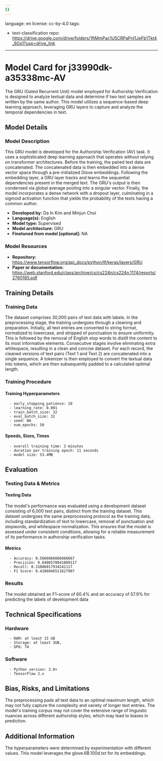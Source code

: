 ```yaml
---
{}
---
```

language: en
license: cc-by-4.0
tags:
- text-classification
repo: https://drive.google.com/drive/folders/1ftMmPac1U5CRPaPnI1JeFb1Tkt4_6Gs1?usp=drive_link

---

# Model Card for j33990dk-a35338mc-AV

<!-- Provide a quick summary of what the model is/does. -->

The GRU (Gated Recurrent Unit) model employed for Authorship Verification is designed to analyze textual data and determine if two text samples are written by the same author. This model utilizes a sequence-based deep learning approach, leveraging GRU layers to capture and analyze the temporal dependencies in text.


## Model Details

### Model Description

<!-- Provide a longer summary of what this model is. -->


This GRU model is developed for the Authorship Verification (AV) task. It uses a sophisticated deep learning approach that operates without relying on transformer architectures. 
Before the training, the paired text data are concatenated.
The concatenated data is then embedded into a dense vector space through a pre-initialized Glove embeddings.
Following the embedding layer, a GRU layer tracks and learns the sequential dependencies present in the merged text.
The GRU's output is then condensed via global average pooling into a singular vector.
Finally, the model incorporates a dense network with a dropout layer, culminating in a sigmoid activation function that yields the probability of the texts having a common author.
    

- **Developed by:** Da In Kim and Minjun Choi
- **Language(s):** English
- **Model type:** Supervised
- **Model architecture:** GRU
- **Finetuned from model [optional]:** NA

### Model Resources

<!-- Provide links where applicable. -->

- **Repository:** https://www.tensorflow.org/api_docs/python/tf/keras/layers/GRU
- **Paper or documentation:** https://web.stanford.edu/class/archive/cs/cs224n/cs224n.1174/reports/2760185.pdf

## Training Details

### Training Data

<!-- This is a short stub of information on the training data that was used, and documentation related to data pre-processing or additional filtering (if applicable). -->

The dataset comprises 30,000 pairs of text data with labels. 
In the preprocessing stage, the training undergoes through a cleaning and preparation. 
Initially, all text entries are converted to string format, normalized to lowercase, and stripped of punctuation to ensure uniformity.
This is followed by the removal of English stop words to distill the content to its most informative elements. Consecutive stages involve eliminating extra whitespace, resulting in a clean and concise dataset. 
For each record, the cleaned versions of text pairs (Text 1 and Text 2) are concatenated into a single sequence.
A tokenizer is then employed to convert the textual data into tokens, which are then subsequently padded to a calculated optimal length. 
    

### Training Procedure

<!-- This relates heavily to the Technical Specifications. Content here should link to that section when it is relevant to the training procedure. -->

#### Training Hyperparameters

<!-- This is a summary of the values of hyperparameters used in training the model. -->


      - early_stopping_patience: 10
      - learning_rate: 0.001
      - train_batch_size: 32
      - eval_batch_size: 32
      - seed: NA
      - num_epochs: 50
      

#### Speeds, Sizes, Times

<!-- This section provides information about how roughly how long it takes to train the model and the size of the resulting model. -->


      - overall training time: 3 minutes
      - duration per training epoch: 11 seconds
      - model size: 53.4MB

## Evaluation

<!-- This section describes the evaluation protocols and provides the results. -->

### Testing Data & Metrics

#### Testing Data

<!-- This should describe any evaluation data used (e.g., the development/validation set provided). -->

The model's performance was evaluated using a development dataset consisting of 6,000 text pairs, distinct from the training dataset. 
This dataset undergoes the same preprocessing protocol as the training data, including standardization of text to lowercase, removal of punctuation and stopwords, and whitespace normalization.
This ensures that the model is assessed under consistent conditions, allowing for a reliable measurement of its performance in authorship verification tasks.
    

#### Metrics

<!-- These are the evaluation metrics being used. -->


      - Accuracy: 0.5666666666666667
      - Precision: 0.6406570841889117
      - Recall: 0.31086017934241117
      - F1 Score: 0.4186046511627907
      

### Results

The model obtained an F1-score of 60.4% and an accuracy of 57.9% for predicting the labels of development data

## Technical Specifications

### Hardware


      - RAM: at least 15 GB
      - Storage: at least 3GB,
      - GPU: T4

### Software


      - Python version: 3.8+
      - TensorFlow 2.x

## Bias, Risks, and Limitations

<!-- This section is meant to convey both technical and sociotechnical limitations. -->


The preprocessing pads all text data to an optimal maximum length, which may not fully capture the complexity and variety of longer text entries. The model's training corpus may not cover the extensive range of linguistic nuances across different authorship styles, which may lead to biases in prediction.
    

## Additional Information

<!-- Any other information that would be useful for other people to know. -->

The hyperparameters were determined by experimentation with different values. This model leverages the glove.6B.100d.txt for its embeddings.
      

